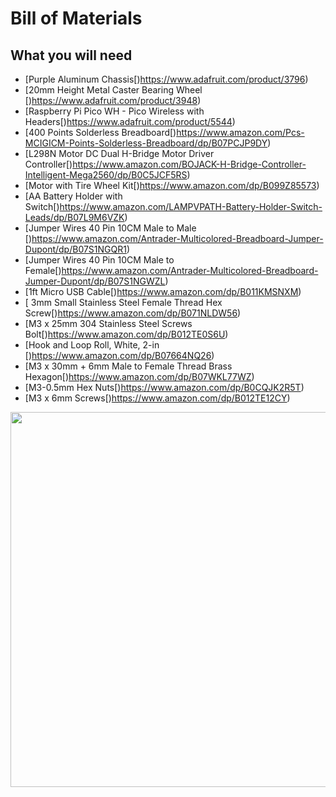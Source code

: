 # Bill of Materials

## What you will need


- [Purple Aluminum Chassis[)https://www.adafruit.com/product/3796)
- [20mm Height Metal Caster Bearing Wheel [)https://www.adafruit.com/product/3948)
- [Raspberry Pi Pico WH - Pico Wireless with Headers[)https://www.adafruit.com/product/5544)
- [400 Points Solderless Breadboard[)https://www.amazon.com/Pcs-MCIGICM-Points-Solderless-Breadboard/dp/B07PCJP9DY)
- [L298N Motor DC Dual H-Bridge Motor Driver Controller[)https://www.amazon.com/BOJACK-H-Bridge-Controller-Intelligent-Mega2560/dp/B0C5JCF5RS)
- [Motor with Tire Wheel Kit[)https://www.amazon.com/dp/B099Z85573)
- [AA Battery Holder with Switch[)https://www.amazon.com/LAMPVPATH-Battery-Holder-Switch-Leads/dp/B07L9M6VZK)
- [Jumper Wires 40 Pin 10CM Male to Male [)https://www.amazon.com/Antrader-Multicolored-Breadboard-Jumper-Dupont/dp/B07S1NGQR1)
- [Jumper Wires 40 Pin 10CM Male to Female[)https://www.amazon.com/Antrader-Multicolored-Breadboard-Jumper-Dupont/dp/B07S1NGWZL)
- [1ft Micro USB Cable[)https://www.amazon.com/dp/B011KMSNXM)
- [ 3mm Small Stainless Steel Female Thread Hex Screw[)https://www.amazon.com/dp/B071NLDW56)
- [M3 x 25mm 304 Stainless Steel Screws Bolt[)https://www.amazon.com/dp/B012TE0S6U)
- [Hook and Loop Roll, White, 2-in [)https://www.amazon.com/dp/B07664NQ26)
- [M3 x 30mm + 6mm Male to Female Thread Brass Hexagon[)https://www.amazon.com/dp/B07WKL77WZ)
- [M3-0.5mm Hex Nuts[)https://www.amazon.com/dp/B0CQJK2R5T)
- [M3 x 6mm Screws[)https://www.amazon.com/dp/B012TE12CY)


<img src="https://github.com/stemoutreach/BasicRobot/blob/main/zzimages/BOM3.jpg" width="600" >



